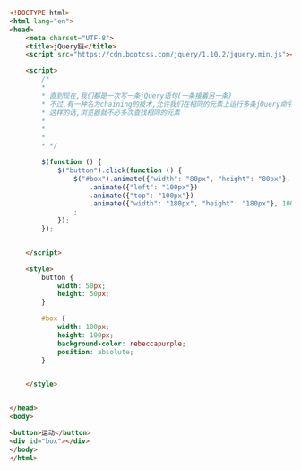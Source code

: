 
<BlogInfo title="14.jQuery链" author="白日梦想猿" pv=0 read_times=0 pre_cost_time=0分56秒 category="jQuery学习" tag_list="['jQuery学习']" create_time="2021.09.21 16:00:58" update_time="2021.09.21 16:11:20" />

```html
<!DOCTYPE html>
<html lang="en">
<head>
    <meta charset="UTF-8">
    <title>jQuery链</title>
    <script src="https://cdn.bootcss.com/jquery/1.10.2/jquery.min.js"></script>

    <script>
        /*
        *
        * 直到现在,我们都是一次写一条jQuery语句(一条接着另一条)
        * 不过,有一种名为chaining的技术,允许我们在相同的元素上运行多条jQuery命令,一条接着一条
        * 这样的话,浏览器就不必多次查找相同的元素
        *
        *
        *
        * */

        $(function () {
            $("button").click(function () {
                $("#box").animate({"width": "80px", "height": "80px"}, 1000)
                    .animate({"left": "100px"})
                    .animate({"top": "100px"})
                    .animate({"width": "180px", "height": "180px"}, 1000)  /*jQuery 会抛掉多余的空格，并当成一行长代码来执行上面的代码行。*/
                ;
            });
        });


    </script>

    <style>
        button {
            width: 50px;
            height: 50px;
        }

        #box {
            width: 100px;
            height: 100px;
            background-color: rebeccapurple;
            position: absolute;
        }


    </style>


</head>
<body>

<button>运动</button>
<div id="box"></div>
</body>
</html>
```
